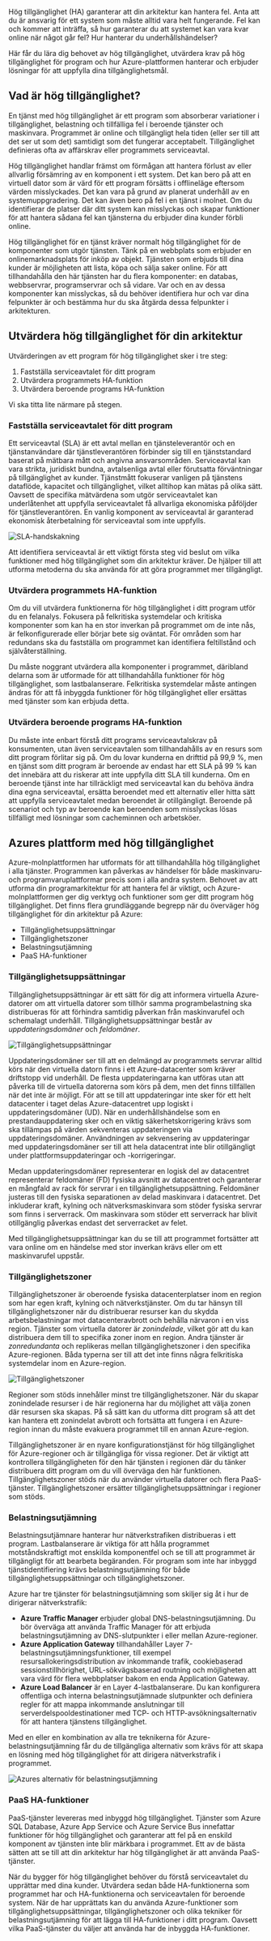 Hög tillgänglighet (HA) garanterar att din arkitektur kan hantera fel. Anta att du är ansvarig för ett system som måste alltid vara helt fungerande. Fel kan och kommer att inträffa, så hur garanterar du att systemet kan vara kvar online när något går fel? Hur hanterar du underhållshändelser? 

Här får du lära dig behovet av hög tillgänglighet, utvärdera krav på hög tillgänglighet för program och hur Azure-plattformen hanterar och erbjuder lösningar för att uppfylla dina tillgänglighetsmål.

## <a name="what-is-high-availability"></a>Vad är hög tillgänglighet?

En tjänst med hög tillgänglighet är ett program som absorberar variationer i tillgänglighet, belastning och tillfälliga fel i beroende tjänster och maskinvara. Programmet är online och tillgängligt hela tiden (eller ser till att det ser ut som det) samtidigt som det fungerar acceptabelt. Tillgänglighet definieras ofta av affärskrav eller programmets serviceavtal.

Hög tillgänglighet handlar främst om förmågan att hantera förlust av eller allvarlig försämring av en komponent i ett system. Det kan bero på att en virtuell dator som är värd för ett program försätts i offlineläge eftersom värden misslyckades. Det kan vara på grund av planerat underhåll av en systemuppgradering. Det kan även bero på fel i en tjänst i molnet. Om du identifierar de platser där ditt system kan misslyckas och skapar funktioner för att hantera sådana fel kan tjänsterna du erbjuder dina kunder förbli online.

Hög tillgänglighet för en tjänst kräver normalt hög tillgänglighet för de komponenter som utgör tjänsten. Tänk på en webbplats som erbjuder en onlinemarknadsplats för inköp av objekt. Tjänsten som erbjuds till dina kunder är möjligheten att lista, köpa och sälja saker online. För att tillhandahålla den här tjänsten har du flera komponenter: en databas, webbservrar, programservrar och så vidare. Var och en av dessa komponenter kan misslyckas, så du behöver identifiera hur och var dina felpunkter är och bestämma hur du ska åtgärda dessa felpunkter i arkitekturen.

## <a name="evaluate-high-availability-for-your-architecture"></a>Utvärdera hög tillgänglighet för din arkitektur

Utvärderingen av ett program för hög tillgänglighet sker i tre steg: 

1. Fastställa serviceavtalet för ditt program
1. Utvärdera programmets HA-funktion
1. Utvärdera beroende programs HA-funktion

Vi ska titta lite närmare på stegen.

### <a name="determine-the-service-level-agreement-of-your-application"></a>Fastställa serviceavtalet för ditt program

Ett serviceavtal (SLA) är ett avtal mellan en tjänsteleverantör och en tjänstanvändare där tjänstleverantören förbinder sig till en tjänststandard baserat på mätbara mått och angivna ansvarsområden. Serviceavtal kan vara strikta, juridiskt bundna, avtalsenliga avtal eller förutsatta förväntningar på tillgänglighet av kunder. Tjänstmått fokuserar vanligen på tjänstens dataflöde, kapacitet och tillgänglighet, vilket alltihop kan mätas på olika sätt. Oavsett de specifika mätvärdena som utgör serviceavtalet kan underlåtenhet att uppfylla serviceavtalet få allvarliga ekonomiska påföljder för tjänstleverantören. En vanlig komponent av serviceavtal är garanterad ekonomisk återbetalning för serviceavtal som inte uppfylls.

![SLA-handskakning](../media-draft/SLAHandshake.png)

Att identifiera serviceavtal är ett viktigt första steg vid beslut om vilka funktioner med hög tillgänglighet som din arkitektur kräver. De hjälper till att utforma metoderna du ska använda för att göra programmet mer tillgängligt.

### <a name="evaluate-the-ha-capabilities-of-the-application"></a>Utvärdera programmets HA-funktion

Om du vill utvärdera funktionerna för hög tillgänglighet i ditt program utför du en felanalys. Fokusera på felkritiska systemdelar och kritiska komponenter som kan ha en stor inverkan på programmet om de inte nås, är felkonfigurerade eller börjar bete sig oväntat. För områden som har redundans ska du fastställa om programmet kan identifiera feltillstånd och självåterställning.

Du måste noggrant utvärdera alla komponenter i programmet, däribland delarna som är utformade för att tillhandahålla funktioner för hög tillgänglighet, som lastbalanserare. Felkritiska systemdelar måste antingen ändras för att få inbyggda funktioner för hög tillgänglighet eller ersättas med tjänster som kan erbjuda detta.

### <a name="evaluate-the-ha-capabilities-of-dependent-applications"></a>Utvärdera beroende programs HA-funktion

Du måste inte enbart förstå ditt programs serviceavtalskrav på konsumenten, utan även serviceavtalen som tillhandahålls av en resurs som ditt program förlitar sig på. Om du lovar kunderna en drifttid på 99,9 %, men en tjänst som ditt program är beroende av endast har ett SLA på 99 % kan det innebära att du riskerar att inte uppfylla ditt SLA till kunderna. Om en beroende tjänst inte har tillräckligt med serviceavtal kan du behöva ändra dina egna serviceavtal, ersätta beroendet med ett alternativ eller hitta sätt att uppfylla serviceavtalet medan beroendet är otillgängligt. Beroende på scenariot och typ av beroende kan beroenden som misslyckas lösas tillfälligt med lösningar som cacheminnen och arbetsköer.

## <a name="azures-highly-available-platform"></a>Azures plattform med hög tillgänglighet

Azure-molnplattformen har utformats för att tillhandahålla hög tillgänglighet i alla tjänster. Programmen kan påverkas av händelser för både maskinvaru- och programvaruplattformar precis som i alla andra system. Behovet av att utforma din programarkitektur för att hantera fel är viktigt, och Azure-molnplattformen ger dig verktyg och funktioner som ger ditt program hög tillgänglighet. Det finns flera grundläggande begrepp när du överväger hög tillgänglighet för din arkitektur på Azure:

* Tillgänglighetsuppsättningar
* Tillgänglighetszoner
* Belastningsutjämning
* PaaS HA-funktioner

### <a name="availability-sets"></a>Tillgänglighetsuppsättningar

Tillgänglighetsuppsättningar är ett sätt för dig att informera virtuella Azure-datorer om att virtuella datorer som tillhör samma programbelastning ska distribueras för att förhindra samtidig påverkan från maskinvarufel och schemalagt underhåll. Tillgänglighetsuppsättningar består av *uppdateringsdomäner* och *feldomäner*.

![Tillgänglighetsuppsättningar](../media-draft/AzAvailSets.png)

Uppdateringsdomäner ser till att en delmängd av programmets servrar alltid körs när den virtuella datorn finns i ett Azure-datacenter som kräver driftstopp vid underhåll. De flesta uppdateringarna kan utföras utan att påverka till de virtuella datorerna som körs på dem, men det finns tillfällen när det inte är möjligt. För att se till att uppdateringar inte sker för ett helt datacenter i taget delas Azure-datacentret upp logiskt i uppdateringsdomäner (UD). När en underhållshändelse som en prestandauppdatering sker och en viktig säkerhetskorrigering krävs som ska tillämpas på värden sekventeras uppdateringen via uppdateringsdomäner. Användningen av sekvensering av uppdateringar med uppdateringsdomäner ser till att hela datacentrat inte blir otillgängligt under plattformsuppdateringar och -korrigeringar.

Medan uppdateringsdomäner representerar en logisk del av datacentret representerar feldomäner (FD) fysiska avsnitt av datacentret och garanterar en mångfald av rack för servrar i en tillgänglighetsuppsättning. Feldomäner justeras till den fysiska separationen av delad maskinvara i datacentret. Det inkluderar kraft, kylning och nätverksmaskinvara som stöder fysiska servrar som finns i serverrack. Om maskinvara som stöder ett serverrack har blivit otillgänglig påverkas endast det serverracket av felet.

Med tillgänglighetsuppsättningar kan du se till att programmet fortsätter att vara online om en händelse med stor inverkan krävs eller om ett maskinvarufel uppstår.

### <a name="availability-zones"></a>Tillgänglighetszoner

Tillgänglighetszoner är oberoende fysiska datacenterplatser inom en region som har egen kraft, kylning och nätverkstjänster. Om du tar hänsyn till tillgänglighetszoner när du distribuerar resurser kan du skydda arbetsbelastningar mot datacenteravbrott och behålla närvaron i en viss region. Tjänster som virtuella datorer är *zonindelade*, vilket gör att du kan distribuera dem till to specifika zoner inom en region. Andra tjänster är *zonredundanta* och replikeras mellan tillgänglighetszoner i den specifika Azure-regionen. Båda typerna ser till att det inte finns några felkritiska systemdelar inom en Azure-region.

![Tillgänglighetszoner](../media-draft/AzAvailZones.png)

Regioner som stöds innehåller minst tre tillgänglighetszoner. När du skapar zonindelade resurser i de här regionerna har du möjlighet att välja zonen där resursen ska skapas. På så sätt kan du utforma ditt program så att det kan hantera ett zonindelat avbrott och fortsätta att fungera i en Azure-region innan du måste evakuera programmet till en annan Azure-region.

Tillgänglighetszoner är en nyare konfigurationstjänst för hög tillgänglighet för Azure-regioner och är tillgängliga för vissa regioner. Det är viktigt att kontrollera tillgängligheten för den här tjänsten i regionen där du tänker distribuera ditt program om du vill överväga den här funktionen. Tillgänglighetszoner stöds när du använder virtuella datorer och flera PaaS-tjänster. Tillgänglighetszoner ersätter tillgänglighetsuppsättningar i regioner som stöds.

### <a name="load-balancing"></a>Belastningsutjämning

Belastningsutjämnare hanterar hur nätverkstrafiken distribueras i ett program. Lastbalanserare är viktiga för att hålla programmet motståndskraftigt mot enskilda komponentfel och se till att programmet är tillgängligt för att bearbeta begäranden. För program som inte har inbyggd tjänstidentifiering krävs belastningsutjämning för både tillgänglighetsuppsättningar och tillgänglighetszoner.

Azure har tre tjänster för belastningsutjämning som skiljer sig åt i hur de dirigerar nätverkstrafik:

* **Azure Traffic Manager** erbjuder global DNS-belastningsutjämning. Du bör överväga att använda Traffic Manager för att erbjuda belastningsutjämning av DNS-slutpunkter i eller mellan Azure-regioner.
* **Azure Application Gateway** tillhandahåller Layer 7-belastningsutjämningsfunktioner, till exempel resursallokeringsdistribution av inkommande trafik, cookiebaserad sessionstillhörighet, URL-sökvägsbaserad routning och möjligheten att vara värd för flera webbplatser bakom en enda Application Gateway.
* **Azure Load Balancer** är en Layer 4-lastbalanserare. Du kan konfigurera offentliga och interna belastningsutjämnade slutpunkter och definiera regler för att mappa inkommande anslutningar till serverdelspooldestinationer med TCP- och HTTP-avsökningsalternativ för att hantera tjänstens tillgänglighet.

Med en eller en kombination av alla tre teknikerna för Azure-belastningsutjämning får du de tillgängliga alternativ som krävs för att skapa en lösning med hög tillgänglighet för att dirigera nätverkstrafik i programmet.

![Azures alternativ för belastningsutjämning](../media-draft/AzLBOptions.png)

### <a name="paas-ha-capabilities"></a>PaaS HA-funktioner

PaaS-tjänster levereras med inbyggd hög tillgänglighet. Tjänster som Azure SQL Database, Azure App Service och Azure Service Bus innefattar funktioner för hög tillgänglighet och garanterar att fel på en enskild komponent av tjänsten inte blir märkbara i programmet. Ett av de bästa sätten att se till att din arkitektur har hög tillgänglighet är att använda PaaS-tjänster.

När du bygger för hög tillgänglighet behöver du förstå serviceavtalet du upprättar med dina kunder. Utvärdera sedan både HA-funktionerna som programmet har och HA-funktionerna och serviceavtalen för beroende system. När de har upprättats kan du använda Azure-funktioner som tillgänglighetsuppsättningar, tillgänglighetszoner och olika tekniker för belastningsutjämning för att lägga till HA-funktioner i ditt program. Oavsett vilka PaaS-tjänster du väljer att använda har de inbyggda HA-funktioner.
